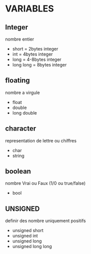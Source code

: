 # VARIABLES

## Integer

nombre entier
- short = 2bytes integer
- int = 4bytes integer
- long = 4-8bytes integer
- long long = 8bytes integer

## floating

nombre a virgule
- float
- double
- long double

## character

representation de lettre ou chiffres
- char
- string

## boolean

nombre Vrai ou Faux (1/0 ou true/false)
- bool

## UNSIGNED 

definir des nombre uniquement positifs
- unsigned short
- unsigned int
- unsigned long
- unsigned long long